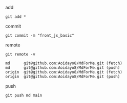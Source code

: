 add

```apl
git add *
```

commit

```apl
git commit -m "front_js_basic"
```

remote

```apl
git remote -v
```

```
md      git@github.com:Aoidayo8/MdForMe.git (fetch)
md      git@github.com:Aoidayo8/MdForMe.git (push)
origin  git@github.com:Aoidayo8/MdForMe.git (fetch)
origin  git@github.com:Aoidayo8/MdForMe.git (push)

```

push

```apl
git push md main
```

